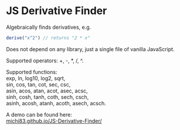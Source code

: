 # JS Derivative Finder

Algebraically finds derivatives, e.g.

```javascript
derive("x^2") // returns "2 * x"
```

Does not depend on any library, just a single file of vanilla JavaScript.

Supported operators: +, -, *, /, ^.

Supported functions:  
exp, ln, log10, log2, sqrt,  
sin, cos, tan, cot, sec, csc,  
asin, acos, atan, acot, asec, acsc,  
sinh, cosh, tanh, coth, sech, csch,  
asinh, acosh, atanh, acoth, asech, acsch.

A demo can be found here:  
[michi83.github.io/JS-Derivative-Finder/](http://michi83.github.io/JS-Derivative-Finder/)

